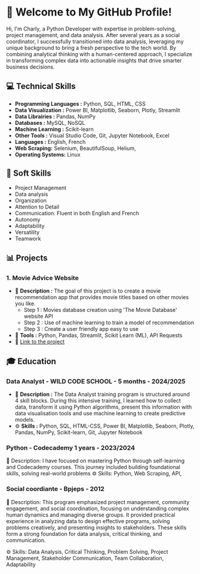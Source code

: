 # 👋 Welcome to My GitHub Profile!

Hi, I'm Charly, a Python Developer with expertise in problem-solving, project management, and data analysis.
After several years as a social coordinator, I successfully transitioned into data analysis, leveraging my unique background to bring a fresh perspective to the tech world. By combining analytical thinking with a human-centered approach, I specialize in transforming complex data into actionable insights that drive smarter business decisions.

## 💻 Technical Skills

- **Programming Languages :** Python, SQL, HTML, CSS
- **Data Visualization :** Power BI, Matplotlib, Seaborn, Plotly, Streamlit
- **Data Librairies :** Pandas, NumPy
- **Databases :** MySQL, NoSQL
- **Machine Learning :** Scikit-learn
- **Other Tools :** Visual Studio Code, Git, Jupyter Notebook, Excel
- **Languages :** English, French
- **Web Scraping:** Selenium, BeautifulSoup, Helium,
- **Operating Systems:** Linux 

## 🤝 Soft Skills

- Project Management
- Data analysis
- Organization
- Attention to Detail
- Communication: Fluent in both English and French
- Autonomy
- Adaptability
- Versatility
- Teamwork

## 📊 Projects

### 1. Movie Advice Website

- 📄 **Description :** The goal of this project is to create a movie recommendation app that provides movie titles based on other movies you like.
  -  Step 1 : Movies database creation using 'The Movie Database' website API
  -  Step 2 : Use of machine learning to train a model of recommendation
  -  Step 3 : Create a user friendly app easy to use
- 🔧 **Tools :** Python, Pandas, Streamlit, Scikit Learn (ML), API Requests
- 🌟 [Link to the project](https://wildflix-projet.streamlit.app/)


## 🎓 Education 

### Data Analyst - WILD CODE SCHOOL - 5 months - 2024/2025

- 📄 **Description :** The Data Analyst training program is structured around 4 skill blocks. During this intensive training, I learned how to collect data, transform it using Python algorithms, present this information with data visualisation tools and use machine learning to create predictive models.
- ⚙ **Skills :** Python, SQL, HTML-CSS, Power BI, Matplotlib, Seaborn, Plotly, Pandas, NumPy, Scikit-learn, Git, Jupyter Notebook

### Python - Codecademy 1 years - 2023/2024

📄 Description: I have focused on mastering Python through self-learning and Codecademy courses. This journey included building foundational skills, solving real-world problems
⚙ Skills: Python, Web Scraping, API, 

### Social coordiante - Bpjeps - 2012

📄 Description: This program emphasized project management, community engagement, and social coordination, focusing on understanding complex human dynamics and managing diverse groups. It provided practical experience in analyzing data to design effective programs, solving problems creatively, and presenting insights to stakeholders. These skills form a strong foundation for data analysis, critical thinking, and communication.

⚙ Skills: Data Analysis, Critical Thinking, Problem Solving, Project Management, Stakeholder Communication, Team Collaboration, Adaptability
